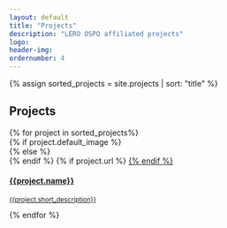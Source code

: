 ```yaml
---
layout: default
title: "Projects"
description: "LERO OSPO affiliated projects"
logo:
header-img:
ordernumber: 4
---
```


{% assign sorted_projects = site.projects | sort: "title" %}
<!--  {% assign today = "now" | date: "%d-%m-%Y" %} --> 

<section class="py-5">
  <div class="custom-container">
    <h2 class="mb-3 text-center">Projects</h2>
  </div>
  <div class="custom-container">
    <div class="row">
      {% for project in sorted_projects%}
          <div class="col-sm-12 col-md-6 col-lg-4 mb-4">
            {% if project.default_image %}
              <div class="card text-white card-has-bg click-col" style="background-image:url('/OSPO/img/projects/{{project.default_image}}');">
            {% else %}
              <div class="card text-white card-has-bg click-col" style="background-image:url('/OSPO/img/projects/default-img.png');">
            {% endif %}
            {% if project.url %}
              <a class="text-white" href="/OSPO{{project.url}}">
            {% endif %}
              <div class="card-img-overlay d-flex flex-column">
                <div class="card-body">
                  <h4 class="card-meta mb-2">{{project.name}}</h4>
                  <small class="card-title mt-0 "><p>{{project.short_description}}</p></small>
                </div>
              </div>
              </a>
            </div>
          </div>        
      {% endfor %}
    </div>
  </div>
</section>
